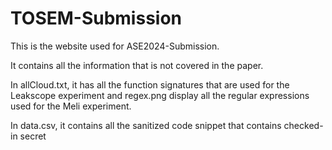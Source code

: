 # TOSEM-Submission
This is the website used for ASE2024-Submission.

It contains all the information that is not covered in the paper.

In allCloud.txt, it has all the function signatures that are used for the Leakscope experiment and regex.png display all the regular expressions used for the Meli experiment.

In data.csv, it contains all the sanitized code snippet that contains checked-in secret
 
